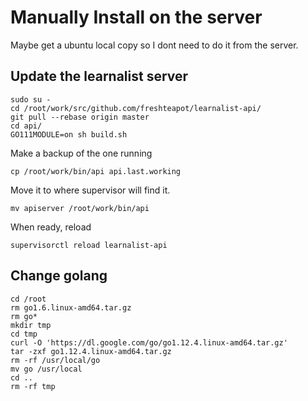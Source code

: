 # Manually Install on the server

Maybe get a ubuntu local copy so I dont need to do it from the server.

## Update the learnalist server
```
sudo su -
cd /root/work/src/github.com/freshteapot/learnalist-api/
git pull --rebase origin master
cd api/
GO111MODULE=on sh build.sh
```
Make a backup of the one running
```
cp /root/work/bin/api api.last.working
```

Move it to where supervisor will find it.
```
mv apiserver /root/work/bin/api
```
When ready, reload
```
supervisorctl reload learnalist-api
```


## Change golang
```
cd /root
rm go1.6.linux-amd64.tar.gz
rm go*
mkdir tmp
cd tmp
curl -O 'https://dl.google.com/go/go1.12.4.linux-amd64.tar.gz'
tar -zxf go1.12.4.linux-amd64.tar.gz
rm -rf /usr/local/go
mv go /usr/local
cd ..
rm -rf tmp
```
